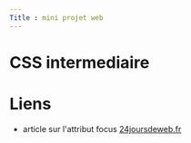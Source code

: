 ```yaml
---
Title : mini projet web
---
```


# CSS intermediaire

# Liens
* article sur l'attribut focus [24joursdeweb.fr](https://www.24joursdeweb.fr/2017/le-focus-nest-pas-juste-une-astuce/)